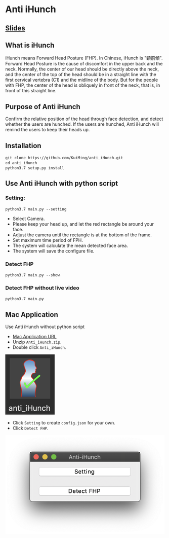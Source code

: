# Anti iHunch

## [Slides](https://kuiming.github.io/anti_iHunch/presentation/output/index.html#/)

## What is iHunch

iHunch means Forward Head Posture (FHP). In Chinese, iHunch is "頸前傾".
Forward Head Posture is the cause of discomfort in the upper back and the neck. Normally, the center of our head should be directly above the neck, and the center of the top of the head should be in a straight line with the first cervical vertebra (C1) and the midline of the body. But for the people with FHP, the center of the head is obliquely in front of the neck, that is, in front of this straight line.

## Purpose of Anti iHunch

Confirm the relative position of the head through face detection, and detect whether the users are hunched. If the users are hunched, Anti iHunch will remind the users to keep their heads up.

## Installation

```
git clone https://github.com/KuiMing/anti_iHunch.git
cd anti_iHunch
python3.7 setup.py install
```

## Use Anti iHunch with python script

### Setting: 
```
python3.7 main.py --setting
```
  - Select Camera.
  - Please keep your head up, and let the red rectangle be around your face.
  - Adjust the camera until the rectangle is at the bottom of the frame.
  - Set maximum time period of FPH.
  - The system will calculate the mean detected face area.
  - The system will save the configure file.
### Detect FHP
```
python3.7 main.py --show
```
### Detect FHP without live video
```
python3.7 main.py
```

## Mac Application

Use Anti iHunch without python script
- [Mac Application URL](https://drive.google.com/file/d/1Yf_ujJDWH1jWn7MTkzFi3TJ2x7BQn8KA/view?usp=sharing)
- Unzip `Anti_iHunch.zip`.
- Double click `Anti_iHunch`.

![](images/anti_iHunch.png)
- Click `Setting` to create `config.json` for your own.
- Click `Detect FHP`.

![](images/GUI.png)


